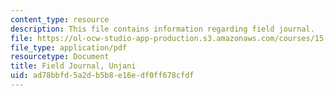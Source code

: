 ```yaml
---
content_type: resource
description: This file contains information regarding field journal.
file: https://ol-ocw-studio-app-production.s3.amazonaws.com/courses/15-s07-globalhealth-lab-spring-2013/ad78bbfd5a2db5b8e16edf0ff678cfdf_MIT15_S07S13_field_jou_unj.pdf
file_type: application/pdf
resourcetype: Document
title: Field Journal, Unjani
uid: ad78bbfd-5a2d-b5b8-e16e-df0ff678cfdf
---
```

